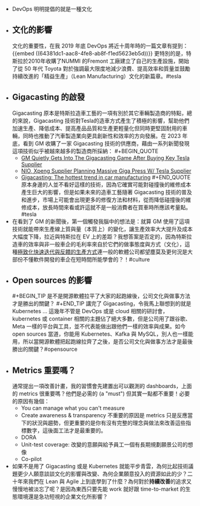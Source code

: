 - DevOps 明明提倡的就是一種文化
- ## 文化的影響
  文化的重要性，在我 2019 年底 DevOps 將近十周年時的一篇文章有提到：
  {{embed ((64381dc1-aac8-4fe8-ab8f-f1ed5623eb5d))}}
  更特別的是，特斯拉於2010年收購了NUMMI 的Fremont 工廠建立了自己的生產設施，開始了從 50 年代 Toyota 對於強調最大限度地減少浪費、提高效率和質量並鼓勵持續改進的「精益生產」（Lean Manufacturing）文化的新篇章。#tesla
- ## Gigacasting 的啟發
  Gigacasting 原本是特斯拉造車工藝的一項有別於其它車輛製造商的特點，總的來說，Gigacasting 技術對Tesla的造車方式產生了積極的影響，幫助他們加速生產、降低成本、提高產品品質和生產更輕量化但同時更堅固耐用的車輛，同時也推動了汽車製造業向更具創新性和效率的方向發展。在 2023 年底，看到 GM 收購了一家 Gigacasting 技術的供應商，藉由一系列新聞發現這項技術似乎被越來越多的製造商所採納：
  #+BEGIN_QUOTE
  * [GM Quietly Gets Into The Gigacasting Game After Buying Key Tesla Supplier](https://insideevs.com/news/696594/gm-buys-tesla-gigacasting-partner-tei/)
  * [NIO, Xpeng Supplier Planning Massive Giga Press W/ Tesla Supplier](https://insideevs.com/news/563092/nio-xpeng-casting-machines-tesla/)
  * [Gigacasting: The hottest trend in car manufacturing](https://www.spglobal.com/mobility/en/research-analysis/gigacasting-the-hottest-trend-in-car-manufacturing.html)
  #+END_QUOTE
  原本身邊的人並不看好這樣的技術，因為它確實可能對碰撞後的維修成本產生巨大的影響，但是如果未來的造車工藝隨著 Gigacasting 技術的普及和進步，市場上可能會出現更多的修復方法和材料，從而降低碰撞後的維修成本，放長時間來看或許這就不是一般消費者在買車時所應該考量點。#tesla
- 在看到了 GM 的新聞後，第一個觸發我腦中的想法是：就算 GM 使用了這項技術就能帶來生產線上質與量（本質上）的變化，讓生產效率大大提升及成本大幅度下降，拉近與特斯拉在 EV 上的差距？我想答案是否定的，因為特斯拉造車的效率與非一般車企的毛利率來自於它們的做事態度與方式（文化），這種[極致化快速迭代與反饋的生產方式](((65103e74-e03f-4a24-8802-f1ab586dea02)))連一般的軟體公司都望塵莫及更何況是大部份不懂軟件開發的車企在短時間所能學會的？！#culture
- ## Open sources 的影響
  #+BEGIN_TIP
  是不是開源軟體拉平了大家的起跑線後，公司文化與做事方法才是勝出的關鍵？ 
  #+END_TIP
  講完了 Gigacasting，令我馬上聯想到的就是 Kubernetes ... 這幾年不管是 DevOps 或是 cloud 相關的研討會， kubernetes 或 container 相關的主題佔了絕大多數，但是公司用了跟谷歌、Meta 一樣的平台與工具，並不代表能做出跟他們一樣的效率與成果。如今 open sources 當道，你能用 Kubernetes、Kafka 與 MySQL，別人也一樣能用，所以當開源軟體把起跑線拉齊了之後，是否公司文化與做事方法才是最後勝出的關鍵？#opensource
- ## Metrics 重要嗎？
  通常提出一項改善計畫，我的習慣會先建置出可以觀測的 dashboards，上面的 metrics 很重要嗎？他們是必需的 (a "must") 但其實一點都不重要！必要的原因有幾個：
  * You can manage what you can't measure
  * Create awareness & transparency 
  不重要的原因是 metrics 只是反應當下的狀況與趨勢，但更重要的是你有沒有完整的理念與做法來改善這些指標數字，這後面工法才是最重要的。
  * DORA
  * Unit-test coverage: 改變的意願與給予員工一個有長期規劃願景公司的想像
  * Co-pilot
- 如果不是用了 Gigacasting 或是 Kubernetes 就能平步青雲，為何比起技術議題更少人願意談談文化的影響與改變、為何企業願意投入的資源如此的少？二十年來我們在 Lean 與 Agile 上到底學到了什麼？為何對於**持續改善**的追求又慢慢地被淡忘了呢？是因為東西只要先能 work 就好跟 time-to-market 的生態環境還是急功短視的企業文化所影響？